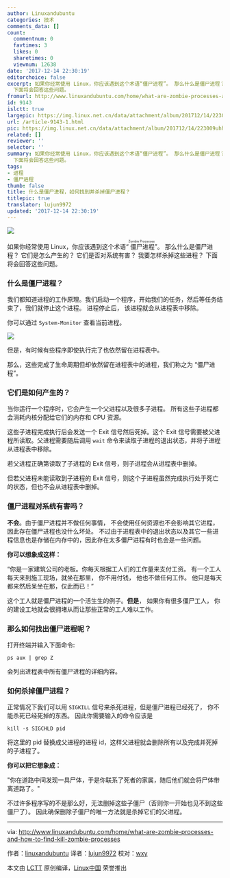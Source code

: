 ```yaml
---
author: Linuxandubuntu
categories: 技术
comments_data: []
count:
  commentnum: 0
  favtimes: 3
  likes: 0
  sharetimes: 0
  viewnum: 12638
date: '2017-12-14 22:30:19'
editorchoice: false
excerpt: 如果你经常使用 Linux，你应该遇到这个术语“僵尸进程”。 那么什么是僵尸进程？ 它们是怎么产生的？ 它们是否对系统有害？ 我要怎样杀掉这些进程？
  下面将会回答这些问题。
fromurl: http://www.linuxandubuntu.com/home/what-are-zombie-processes-and-how-to-find-kill-zombie-processes
id: 9143
islctt: true
largepic: https://img.linux.net.cn/data/attachment/album/201712/14/223009uhhlhmbcjhwc7umb.jpg
url: /article-9143-1.html
pic: https://img.linux.net.cn/data/attachment/album/201712/14/223009uhhlhmbcjhwc7umb.jpg.thumb.jpg
related: []
reviewer: ''
selector: ''
summary: 如果你经常使用 Linux，你应该遇到这个术语“僵尸进程”。 那么什么是僵尸进程？ 它们是怎么产生的？ 它们是否对系统有害？ 我要怎样杀掉这些进程？
  下面将会回答这些问题。
tags:
- 进程
- 僵尸进程
thumb: false
title: 什么是僵尸进程，如何找到并杀掉僵尸进程？
titlepic: true
translator: lujun9972
updated: '2017-12-14 22:30:19'
---
```


![](https://img.linux.net.cn/data/attachment/album/201712/14/223009uhhlhmbcjhwc7umb.jpg)


如果你经常使用 Linux，你应该遇到这个术语“<ruby> 僵尸进程 <rt>  Zombie Processes </rt></ruby>”。 那么什么是僵尸进程？ 它们是怎么产生的？ 它们是否对系统有害？ 我要怎样杀掉这些进程？ 下面将会回答这些问题。


### 什么是僵尸进程？


我们都知道进程的工作原理。我们启动一个程序，开始我们的任务，然后等任务结束了，我们就停止这个进程。 进程停止后， 该进程就会从进程表中移除。


你可以通过 `System-Monitor` 查看当前进程。


[![](https://img.linux.net.cn/data/attachment/album/201712/14/223023j2x5q8m01m2li86s.jpg)](http://www.linuxandubuntu.com/uploads/2/1/1/5/21152474/linux-check-zombie-processes_orig.jpg)


但是，有时候有些程序即使执行完了也依然留在进程表中。


那么，这些完成了生命周期但却依然留在进程表中的进程，我们称之为 “僵尸进程”。


### 它们是如何产生的？


当你运行一个程序时，它会产生一个父进程以及很多子进程。 所有这些子进程都会消耗内核分配给它们的内存和 CPU 资源。


这些子进程完成执行后会发送一个 Exit 信号然后死掉。这个 Exit 信号需要被父进程所读取。父进程需要随后调用 `wait` 命令来读取子进程的退出状态，并将子进程从进程表中移除。


若父进程正确第读取了子进程的 Exit 信号，则子进程会从进程表中删掉。


但若父进程未能读取到子进程的 Exit 信号，则这个子进程虽然完成执行处于死亡的状态，但也不会从进程表中删掉。


### 僵尸进程对系统有害吗？


**不会**。由于僵尸进程并不做任何事情， 不会使用任何资源也不会影响其它进程， 因此存在僵尸进程也没什么坏处。 不过由于进程表中的退出状态以及其它一些进程信息也是存储在内存中的，因此存在太多僵尸进程有时也会是一些问题。


**你可以想象成这样：**


“你是一家建筑公司的老板。你每天根据工人们的工作量来支付工资。 有一个工人每天来到施工现场，就坐在那里， 你不用付钱， 他也不做任何工作。 他只是每天都来然后呆坐在那，仅此而已！”


这个工人就是僵尸进程的一个活生生的例子。**但是**， 如果你有很多僵尸工人， 你的建设工地就会很拥堵从而让那些正常的工人难以工作。


### 那么如何找出僵尸进程呢？


打开终端并输入下面命令:



```
ps aux | grep Z

```

会列出进程表中所有僵尸进程的详细内容。


### 如何杀掉僵尸进程？


正常情况下我们可以用 `SIGKILL` 信号来杀死进程，但是僵尸进程已经死了， 你不能杀死已经死掉的东西。 因此你需要输入的命令应该是



```
kill -s SIGCHLD pid

```

将这里的 pid 替换成父进程的进程 id，这样父进程就会删除所有以及完成并死掉的子进程了。


**你可以把它想象成：**


"你在道路中间发现一具尸体，于是你联系了死者的家属，随后他们就会将尸体带离道路了。"


不过许多程序写的不是那么好，无法删掉这些子僵尸（否则你一开始也见不到这些僵尸了）。 因此确保删除子僵尸的唯一方法就是杀掉它们的父进程。




---


via: <http://www.linuxandubuntu.com/home/what-are-zombie-processes-and-how-to-find-kill-zombie-processes>


作者：[linuxandubuntu](http://www.linuxandubuntu.com) 译者：[lujun9972](https://github.com/lujun9972) 校对：[wxy](https://github.com/wxy)


本文由 [LCTT](https://github.com/LCTT/TranslateProject) 原创编译，[Linux中国](https://linux.cn/) 荣誉推出